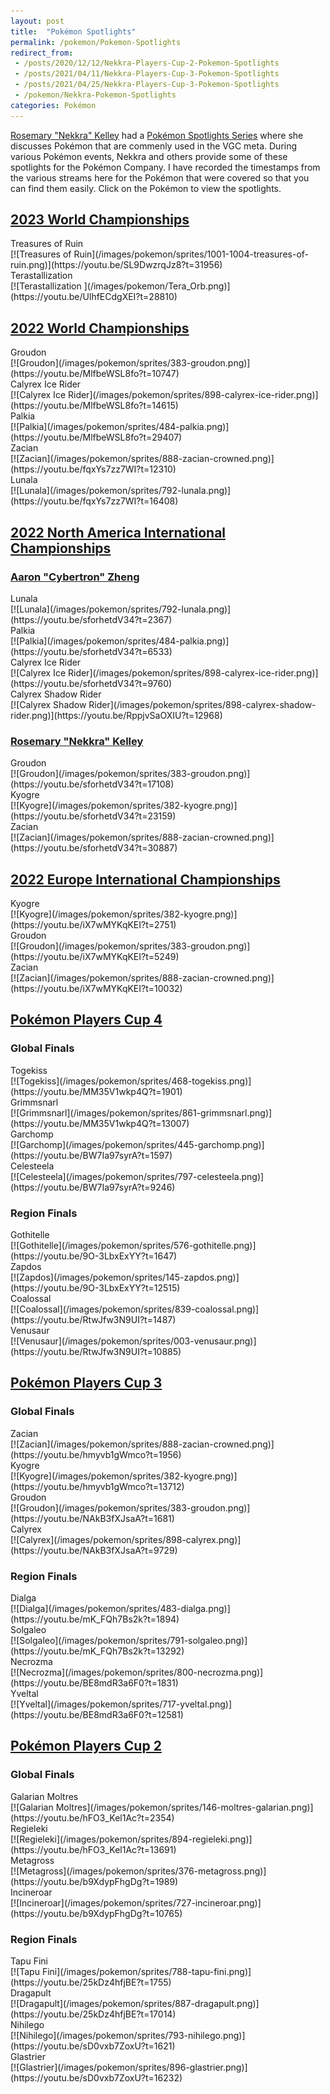 ```yaml
---
layout: post
title:  "Pokémon Spotlights"
permalink: /pokemon/Pokemon-Spotlights
redirect_from:
 - /posts/2020/12/12/Nekkra-Players-Cup-2-Pokemon-Spotlights
 - /posts/2021/04/11/Nekkra-Players-Cup-3-Pokemon-Spotlights
 - /posts/2021/04/25/Nekkra-Players-Cup-3-Pokemon-Spotlights
 - /pokemon/Nekkra-Pokemon-Spotlights
categories: Pokémon
---
```

<link rel="stylesheet" href="/assets/pokemon.css">
<link rel="stylesheet" href="/assets/spotlights.css">

[Rosemary "Nekkra" Kelley](https://twitter.com/Nekkra) had a [Pokémon Spotlights Series](https://www.youtube.com/playlist?list=PLrq2Cq_O6NozQpypqhFzz-0NPs70HESlF) where she discusses Pokémon that are commenly used in the VGC meta. During various Pokémon events, Nekkra and others provide some of these spotlights for the Pokémon Company. I have recorded the timestamps from the various streams here for the Pokémon that were covered so that you can find them easily. Click on the Pokémon to view the spotlights.

## [2023 World Championships](https://worlds.pokemon.com/en-us/)
<div class="spotlights-2">
<div class="spotlight" markdown="1">
  <span>Treasures of Ruin</span><br>
  [![Treasures of Ruin](/images/pokemon/sprites/1001-1004-treasures-of-ruin.png)](https://youtu.be/SL9DwzrqJz8?t=31956)
</div>
<div class="spotlight" markdown="1">
  <span>Terastallization </span><br>
  [![Terastallization ](/images/pokemon/Tera_Orb.png)](https://youtu.be/UlhfECdgXEI?t=28810)
</div>
</div>

## [2022 World Championships](https://www.pokemon.com/us/play-pokemon/worlds/2022/about/)
<div class="spotlights-5">
<div class="spotlight" markdown="1">
  <span>Groudon</span><br>
  [![Groudon](/images/pokemon/sprites/383-groudon.png)](https://youtu.be/MlfbeWSL8fo?t=10747)
</div>
<div class="spotlight" markdown="1">
  <span>Calyrex Ice Rider</span><br>
  [![Calyrex Ice Rider](/images/pokemon/sprites/898-calyrex-ice-rider.png)](https://youtu.be/MlfbeWSL8fo?t=14615)
</div>
<div class="spotlight" markdown="1">
  <span>Palkia</span><br>
  [![Palkia](/images/pokemon/sprites/484-palkia.png)](https://youtu.be/MlfbeWSL8fo?t=29407)
</div>
<div class="spotlight" markdown="1">
  <span>Zacian</span><br>
  [![Zacian](/images/pokemon/sprites/888-zacian-crowned.png)](https://youtu.be/fqxYs7zz7WI?t=12310)
</div>
<div class="spotlight" markdown="1">
  <span>Lunala</span><br>
  [![Lunala](/images/pokemon/sprites/792-lunala.png)](https://youtu.be/fqxYs7zz7WI?t=16408)
</div>
</div>

## [2022 North America International Championships](https://www.pokemon.com/us/play-pokemon/internationals/2022/north-america/about/)

### [Aaron "Cybertron" Zheng](https://twitter.com/CybertronVGC)
<div class="spotlights-4">
<div class="spotlight" markdown="1">
  <span>Lunala</span><br>
  [![Lunala](/images/pokemon/sprites/792-lunala.png)](https://youtu.be/sforhetdV34?t=2367)
</div>
<div class="spotlight" markdown="1">
  <span>Palkia</span><br>
  [![Palkia](/images/pokemon/sprites/484-palkia.png)](https://youtu.be/sforhetdV34?t=6533)
</div>
<div class="spotlight" markdown="1">
  <span>Calyrex Ice Rider</span><br>
  [![Calyrex Ice Rider](/images/pokemon/sprites/898-calyrex-ice-rider.png)](https://youtu.be/sforhetdV34?t=9760)
</div>
<div class="spotlight" markdown="1">
  <span>Calyrex Shadow Rider</span><br>
  [![Calyrex Shadow Rider](/images/pokemon/sprites/898-calyrex-shadow-rider.png)](https://youtu.be/RppjvSaOXIU?t=12968)
</div>
</div>

### [Rosemary "Nekkra" Kelley](https://twitter.com/Nekkra)
<div class="spotlights-3">
<div class="spotlight" markdown="1">
  <span>Groudon</span><br>
  [![Groudon](/images/pokemon/sprites/383-groudon.png)](https://youtu.be/sforhetdV34?t=17108)
</div>
<div class="spotlight" markdown="1">
  <span>Kyogre</span><br>
  [![Kyogre](/images/pokemon/sprites/382-kyogre.png)](https://youtu.be/sforhetdV34?t=23159)
</div>
<div class="spotlight" markdown="1">
  <span>Zacian</span><br>
  [![Zacian](/images/pokemon/sprites/888-zacian-crowned.png)](https://youtu.be/sforhetdV34?t=30887)
</div>
</div>

## [2022 Europe International Championships](https://www.pokemon.com/us/play-pokemon/internationals/2022/europe/about/)

<div class="spotlights-3" markdown="1">
<div class="spotlight" markdown="1">
  <span>Kyogre</span><br>
  [![Kyogre](/images/pokemon/sprites/382-kyogre.png)](https://youtu.be/iX7wMYKqKEI?t=2751)
</div>
<div class="spotlight" markdown="1">
  <span>Groudon</span><br>
  [![Groudon](/images/pokemon/sprites/383-groudon.png)](https://youtu.be/iX7wMYKqKEI?t=5249)
</div>
<div class="spotlight" markdown="1">
  <span>Zacian</span><br>
  [![Zacian](/images/pokemon/sprites/888-zacian-crowned.png)](https://youtu.be/iX7wMYKqKEI?t=10032)
</div>
</div>

## [Pokémon Players Cup 4](https://www.pokemon.com/us/play-pokemon/pokemon-players-cup-iv/about/)

### Global Finals
<div class="spotlights-4" markdown="1">
<div class="spotlight" markdown="1">
  <span>Togekiss</span><br>
  [![Togekiss](/images/pokemon/sprites/468-togekiss.png)](https://youtu.be/MM35V1wkp4Q?t=1901)
</div>
<div class="spotlight" markdown="1">
  <span>Grimmsnarl</span><br>
  [![Grimmsnarl](/images/pokemon/sprites/861-grimmsnarl.png)](https://youtu.be/MM35V1wkp4Q?t=13007)
</div>
<div class="spotlight" markdown="1">
  <span>Garchomp</span><br>
  [![Garchomp](/images/pokemon/sprites/445-garchomp.png)](https://youtu.be/BW7Ia97syrA?t=1597)
</div>
<div class="spotlight" markdown="1">
  <span>Celesteela</span><br>
  [![Celesteela](/images/pokemon/sprites/797-celesteela.png)](https://youtu.be/BW7Ia97syrA?t=9246)
</div>
</div>

### Region Finals
<div class="spotlights-4" markdown="1">
<div class="spotlight" markdown="1">
  <span>Gothitelle</span><br>
  [![Gothitelle](/images/pokemon/sprites/576-gothitelle.png)](https://youtu.be/9O-3LbxExYY?t=1647)
</div>
<div class="spotlight" markdown="1">
  <span>Zapdos</span><br>
  [![Zapdos](/images/pokemon/sprites/145-zapdos.png)](https://youtu.be/9O-3LbxExYY?t=12515)
</div>
<div class="spotlight" markdown="1">
  <span>Coalossal </span><br>
  [![Coalossal](/images/pokemon/sprites/839-coalossal.png)](https://youtu.be/RtwJfw3N9UI?t=1487)
</div>
<div class="spotlight" markdown="1">
  <span>Venusaur</span><br>
  [![Venusaur](/images/pokemon/sprites/003-venusaur.png)](https://youtu.be/RtwJfw3N9UI?t=10885)
</div>
</div>

## [Pokémon Players Cup 3](https://www.pokemon.com/us/play-pokemon/pokemon-players-cup-iii/about/)

### Global Finals
<div class="spotlights-4" markdown="1">
<div class="spotlight" markdown="1">
  <span>Zacian</span><br>
  [![Zacian](/images/pokemon/sprites/888-zacian-crowned.png)](https://youtu.be/hmyvb1gWmco?t=1956)
</div>
<div class="spotlight" markdown="1">
  <span>Kyogre</span><br>
  [![Kyogre](/images/pokemon/sprites/382-kyogre.png)](https://youtu.be/hmyvb1gWmco?t=13712)
</div>
<div class="spotlight" markdown="1">
  <span>Groudon</span><br>
  [![Groudon](/images/pokemon/sprites/383-groudon.png)](https://youtu.be/NAkB3fXJsaA?t=1681)
</div>
<div class="spotlight" markdown="1">
  <span>Calyrex</span><br>
  [![Calyrex](/images/pokemon/sprites/898-calyrex.png)](https://youtu.be/NAkB3fXJsaA?t=9729)
</div>
</div>

### Region Finals
<div class="spotlights-4" markdown="1">
<div class="spotlight" markdown="1">
  <span>Dialga</span><br>
  [![Dialga](/images/pokemon/sprites/483-dialga.png)](https://youtu.be/mK_FQh7Bs2k?t=1894)
</div>
<div class="spotlight" markdown="1">
  <span>Solgaleo</span><br>
  [![Solgaleo](/images/pokemon/sprites/791-solgaleo.png)](https://youtu.be/mK_FQh7Bs2k?t=13292)
</div>
<div class="spotlight" markdown="1">
  <span>Necrozma</span><br>
  [![Necrozma](/images/pokemon/sprites/800-necrozma.png)](https://youtu.be/BE8mdR3a6F0?t=1831)
</div>
<div class="spotlight" markdown="1">
  <span>Yveltal</span><br>
  [![Yveltal](/images/pokemon/sprites/717-yveltal.png)](https://youtu.be/BE8mdR3a6F0?t=12581)
</div>
</div>

## [Pokémon Players Cup 2](https://www.pokemon.com/us/play-pokemon/pokemon-players-cup-ii/about/)

### Global Finals
<div class="spotlights-4" markdown="1">
<div class="spotlight" markdown="1">
  <span>Galarian Moltres</span><br>
  [![Galarian Moltres](/images/pokemon/sprites/146-moltres-galarian.png)](https://youtu.be/hFO3_Kel1Ac?t=2354)
</div>
<div class="spotlight" markdown="1">
  <span>Regieleki</span><br>
  [![Regieleki](/images/pokemon/sprites/894-regieleki.png)](https://youtu.be/hFO3_Kel1Ac?t=13691)
</div>
<div class="spotlight" markdown="1">
  <span>Metagross</span><br>
  [![Metagross](/images/pokemon/sprites/376-metagross.png)](https://youtu.be/b9XdypFhgDg?t=1989)
</div>
<div class="spotlight" markdown="1">
  <span>Incineroar</span><br>
  [![Incineroar](/images/pokemon/sprites/727-incineroar.png)](https://youtu.be/b9XdypFhgDg?t=10765)
</div>
</div>

### Region Finals
<div class="spotlights-4" markdown="1">
<div class="spotlight" markdown="1">
  <span>Tapu Fini</span><br>
  [![Tapu Fini](/images/pokemon/sprites/788-tapu-fini.png)](https://youtu.be/25kDz4hfjBE?t=1755)
</div>
<div class="spotlight" markdown="1">
  <span>Dragapult</span><br>
  [![Dragapult](/images/pokemon/sprites/887-dragapult.png)](https://youtu.be/25kDz4hfjBE?t=17014)
</div>
<div class="spotlight" markdown="1">
  <span>Nihilego</span><br>
  [![Nihilego](/images/pokemon/sprites/793-nihilego.png)](https://youtu.be/sD0vxb7ZoxU?t=1621)
</div>
<div class="spotlight" markdown="1">
  <span>Glastrier</span><br>
  [![Glastrier](/images/pokemon/sprites/896-glastrier.png)](https://youtu.be/sD0vxb7ZoxU?t=16232)
</div>
<div>

